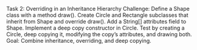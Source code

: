 Task 2: Overriding in an Inheritance Hierarchy
Challenge: Define a Shape class with a method draw(). Create Circle and Rectangle subclasses that inherit from Shape and override draw().
Add a String[] attributes field to Shape. Implement a deep copy constructor in Circle.
Test by creating a Circle, deep copying it, modifying the copy’s attributes, and drawing both.
Goal: Combine inheritance, overriding, and deep copying.